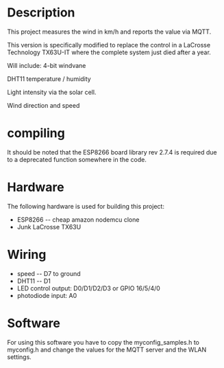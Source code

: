 # Description
This project measures the wind in km/h and reports the value via MQTT.

This version is specifically modified to replace the control
in a LaCrosse Technology TX63U-IT where the complete system just died
after a year.

Will include: 4-bit windvane

DHT11 temperature / humidity

Light intensity via the solar cell.

Wind direction and speed

# compiling
It should be noted that the ESP8266 board library rev 2.7.4 is required
due to a deprecated function somewhere in the code.

# Hardware
The following hardware is used for building this project:
* ESP8266 -- cheap amazon nodemcu clone
* Junk LaCrosse TX63U

# Wiring
* speed -- D7 to ground
* DHT11 -- D1
* LED control output: D0/D1/D2/D3 or GPIO 16/5/4/0
* photodiode input: A0

# Software
For using this software you have to copy the myconfig_samples.h to myconfig.h and change the values for the MQTT server and the WLAN settings.

